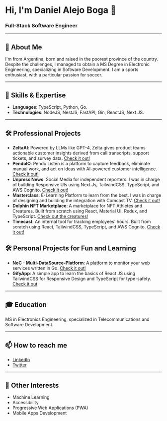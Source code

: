# Hi, I'm Daniel Alejo Boga 👋

### Full-Stack Software Engineer

---

## 🌱 About Me

I'm from Argentina, born and raised in the poorest province of the country. Despite the challenges, I managed to obtain a MS Degree in Electronic Engineering, specializing in Software Development. I am a sports enthusiast, with a particular passion for soccer.

---

## 🔧 Skills & Expertise

- **Languages**: TypeScript, Python, Go.
- **Technologies**: NodeJS, NestJS, FastAPI, Gin, ReactJS, Next JS.

---

## 🛠️ Professional Projects

- **ZeltaAI**: Powered by LLMs like GPT-4, Zelta gives product teams actionable customer insights derived from call transcripts, support tickets, and survey data. [Check it out!](https://www.zelta.ai/)
- **PendoIO**: Pendo Listen is a platform to capture feedback, eliminate manual work, and act on ideas with AI-powered customer intelligence. [Check it out!](https://www.pendo.io/)
- **Unpress News**: Social Media for independent reporters. I was in charge of building Responsive UIs using Next Js, TailwindCSS, TypeScript, and AWS Cognito. [Check it out!](https://www.unpress.news/)
- **Masterclass**: E-Learning Platform to learn from the best. I was in charge of designing and building the integration with Comcast TV. [Check it out!](https://www.masterclass.com/)
- **Dolphin NFT Marketplace**: A marketplace for NFT Athletes and Creatures. Built from scratch using React, Material UI, Redux, and TypeScript. [Check out the creatures!](https://creaturechronicles.io/)
- **Timecast**: An internal tool for tracking employees' hours. Built from scratch using React, TailwindCSS, TypeScript, and AWS Cognito. [Check it out!](https://rs-trackit.com/)

## 🛠️ Personal Projects for Fun and Learning
- **NoC - Multi-DataSource-Platform**: A platform to monitor your web services written in Go. [Check it out!](https://github.com/Alejoboga20/go-noc-system)
- **GifyApp**: A simple app to learn the basics of React JS using TailwindCSS for Responsive Design and TypeScript for type-safety. [Check it out](https://ts-gify-app.vercel.app/)

---

## 🎓 Education

MS in Electronics Engineering, specialized in Telecommunications and Software Development.

---

## 📫 How to reach me 

- [LinkedIn](https://www.linkedin.com/in/alejoboga/)
- [Twitter](https://twitter.com/alejo_boga)

---

## 🎈 Other Interests 

- Machine Learning
- Accessibility
- Progressive Web Applications (PWA)
- Mobile Apps Development

